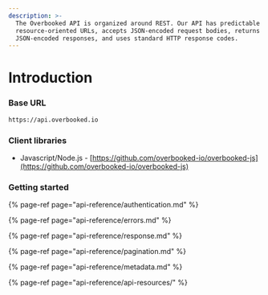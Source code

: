 ```yaml
---
description: >-
  The Overbooked API is organized around REST. Our API has predictable
  resource-oriented URLs, accepts JSON-encoded request bodies, returns
  JSON-encoded responses, and uses standard HTTP response codes.
---
```


# Introduction

### Base URL

```scheme
https://api.overbooked.io
```

### Client libraries

* Javascript/Node.js - [https://github.com/overbooked-io/overbooked-js](https://github.com/overbooked-io/overbooked-js)

### Getting started

{% page-ref page="api-reference/authentication.md" %}

{% page-ref page="api-reference/errors.md" %}

{% page-ref page="api-reference/response.md" %}

{% page-ref page="api-reference/pagination.md" %}

{% page-ref page="api-reference/metadata.md" %}

{% page-ref page="api-reference/api-resources/" %}



